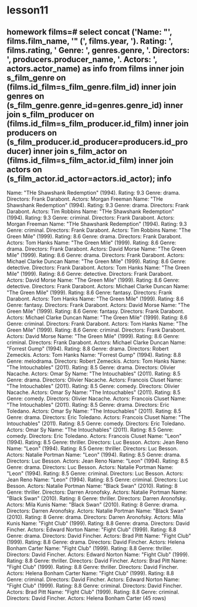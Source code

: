 # lesson11
homework
films=# select concat ('Name: "', films.film_name, '" (', films.year, '). Rating: ', films.rating, ' Genre: ', genres.genre, '. Directors: ', producers.producer_name, '. Actors: ', actors.actor_name) as info from films inner join s_film_genre on (films.id_film=s_film_genre.film_id) inner join genres on (s_film_genre.genre_id=genres.genre_id) inner join s_film_producer on (films.id_film=s_film_producer.id_film) inner join producers on (s_film_producer.id_producer=producers.id_producer) inner join s_film_actor on (films.id_film=s_film_actor.id_film) inner join actors on (s_film_actor.id_actor=actors.id_actor);
                                                          info
-------------------------------------------------------------------------------------------------------------------------
 Name: "THe Shawshank Redemption" (1994). Rating: 9.3 Genre: drama. Directors: Frank Darabont. Actors: Morgan Freeman
 Name: "THe Shawshank Redemption" (1994). Rating: 9.3 Genre: drama. Directors: Frank Darabont. Actors: Tim Robbins
 Name: "THe Shawshank Redemption" (1994). Rating: 9.3 Genre: criminal. Directors: Frank Darabont. Actors: Morgan Freeman
 Name: "THe Shawshank Redemption" (1994). Rating: 9.3 Genre: criminal. Directors: Frank Darabont. Actors: Tim Robbins
 Name: "The Green Mile" (1999). Rating: 8.6 Genre: drama. Directors: Frank Darabont. Actors: Tom Hanks
 Name: "The Green Mile" (1999). Rating: 8.6 Genre: drama. Directors: Frank Darabont. Actors: David Morse
 Name: "The Green Mile" (1999). Rating: 8.6 Genre: drama. Directors: Frank Darabont. Actors: Michael Clarke Duncan
 Name: "The Green Mile" (1999). Rating: 8.6 Genre: detective. Directors: Frank Darabont. Actors: Tom Hanks
 Name: "The Green Mile" (1999). Rating: 8.6 Genre: detective. Directors: Frank Darabont. Actors: David Morse
 Name: "The Green Mile" (1999). Rating: 8.6 Genre: detective. Directors: Frank Darabont. Actors: Michael Clarke Duncan
 Name: "The Green Mile" (1999). Rating: 8.6 Genre: fantasy. Directors: Frank Darabont. Actors: Tom Hanks
 Name: "The Green Mile" (1999). Rating: 8.6 Genre: fantasy. Directors: Frank Darabont. Actors: David Morse
 Name: "The Green Mile" (1999). Rating: 8.6 Genre: fantasy. Directors: Frank Darabont. Actors: Michael Clarke Duncan
 Name: "The Green Mile" (1999). Rating: 8.6 Genre: criminal. Directors: Frank Darabont. Actors: Tom Hanks
 Name: "The Green Mile" (1999). Rating: 8.6 Genre: criminal. Directors: Frank Darabont. Actors: David Morse
 Name: "The Green Mile" (1999). Rating: 8.6 Genre: criminal. Directors: Frank Darabont. Actors: Michael Clarke Duncan
 Name: "Forrest Gump" (1994). Rating: 8.8 Genre: drama. Directors: Robert Zemeckis. Actors: Tom Hanks
 Name: "Forrest Gump" (1994). Rating: 8.8 Genre: melodrama. Directors: Robert Zemeckis. Actors: Tom Hanks
 Name: "The Intouchables" (2011). Rating: 8.5 Genre: drama. Directors: Olivier Nacache. Actors: Omar Sy
 Name: "The Intouchables" (2011). Rating: 8.5 Genre: drama. Directors: Olivier Nacache. Actors: Francois Cluset
 Name: "The Intouchables" (2011). Rating: 8.5 Genre: comedy. Directors: Olivier Nacache. Actors: Omar Sy
 Name: "The Intouchables" (2011). Rating: 8.5 Genre: comedy. Directors: Olivier Nacache. Actors: Francois Cluset
 Name: "The Intouchables" (2011). Rating: 8.5 Genre: drama. Directors: Eric Toledano. Actors: Omar Sy
 Name: "The Intouchables" (2011). Rating: 8.5 Genre: drama. Directors: Eric Toledano. Actors: Francois Cluset
 Name: "The Intouchables" (2011). Rating: 8.5 Genre: comedy. Directors: Eric Toledano. Actors: Omar Sy
 Name: "The Intouchables" (2011). Rating: 8.5 Genre: comedy. Directors: Eric Toledano. Actors: Francois Cluset
 Name: "Leon" (1994). Rating: 8.5 Genre: thriller. Directors: Luc Besson. Actors: Jean Reno
 Name: "Leon" (1994). Rating: 8.5 Genre: thriller. Directors: Luc Besson. Actors: Natalie Portman
 Name: "Leon" (1994). Rating: 8.5 Genre: drama. Directors: Luc Besson. Actors: Jean Reno
 Name: "Leon" (1994). Rating: 8.5 Genre: drama. Directors: Luc Besson. Actors: Natalie Portman
 Name: "Leon" (1994). Rating: 8.5 Genre: criminal. Directors: Luc Besson. Actors: Jean Reno
 Name: "Leon" (1994). Rating: 8.5 Genre: criminal. Directors: Luc Besson. Actors: Natalie Portman
 Name: "Black Swan" (2010). Rating: 8 Genre: thriller. Directors: Darren Aronofsky. Actors: Natalie Portman
 Name: "Black Swan" (2010). Rating: 8 Genre: thriller. Directors: Darren Aronofsky. Actors: Mila Kunis
 Name: "Black Swan" (2010). Rating: 8 Genre: drama. Directors: Darren Aronofsky. Actors: Natalie Portman
 Name: "Black Swan" (2010). Rating: 8 Genre: drama. Directors: Darren Aronofsky. Actors: Mila Kunis
 Name: "Fight Club" (1999). Rating: 8.8 Genre: drama. Directors: David Fincher. Actors: Edward Norton
 Name: "Fight Club" (1999). Rating: 8.8 Genre: drama. Directors: David Fincher. Actors: Brad Pitt
 Name: "Fight Club" (1999). Rating: 8.8 Genre: drama. Directors: David Fincher. Actors: Helena Bonham Carter
 Name: "Fight Club" (1999). Rating: 8.8 Genre: thriller. Directors: David Fincher. Actors: Edward Norton
 Name: "Fight Club" (1999). Rating: 8.8 Genre: thriller. Directors: David Fincher. Actors: Brad Pitt
 Name: "Fight Club" (1999). Rating: 8.8 Genre: thriller. Directors: David Fincher. Actors: Helena Bonham Carter
 Name: "Fight Club" (1999). Rating: 8.8 Genre: criminal. Directors: David Fincher. Actors: Edward Norton
 Name: "Fight Club" (1999). Rating: 8.8 Genre: criminal. Directors: David Fincher. Actors: Brad Pitt
 Name: "Fight Club" (1999). Rating: 8.8 Genre: criminal. Directors: David Fincher. Actors: Helena Bonham Carter
(45 rows)

